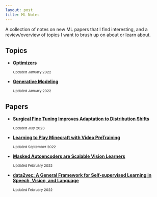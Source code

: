 ```yaml
---
layout: post
title: ML Notes
---
```

A collection of notes on new ML papers that I find interesting, and a review/overview of topics I want to brush up on about or learn about.

## Topics
<!-- * [**Video Understanding**](/notes/ml_notes/video)
    <div style=" font-size: 11px;">Updated February 2023</div> -->
<!-- * [**Distributed Training with PyTorch**](/notes/ml_notes/distributed)
    <div style=" font-size: 11px;">Updated July 2023</div> -->

<!-- * [**ML Fundamentals Interview Review**](/notes/ml_notes/interview_notes)
    <div style=" font-size: 11px;">Updated September 2022</div> -->

* [**Optimizers**](/notes/ml_notes/optimizers)
    <div style=" font-size: 11px;">Updated January 2022</div>

* [**Generative Modeling**](/notes/ml_notes/generative)
    <div style=" font-size: 11px;">Updated January 2022</div>

<!-- * [**Contrastive Learning**](/notes/ml_notes/contrastive)
    <div style=" font-size: 11px;">Updated December 2022</div> -->

## Papers
* [**Surgical Fine Tuning Improves Adaptation to Distribution Shifts**](/notes/ml_notes/surgical)
    <div style=" font-size: 11px;">Updated July 2023</div>

* [**Learning to Play Minecraft with Video PreTraining**](/notes/ml_notes/vpt)
    <div style=" font-size: 11px;">Updated September 2022</div>

* [**Masked Autoencoders are Scalable Vision Learners**](/notes/ml_notes/masked_autoencoders)
    <div style=" font-size: 11px;">Updated February 2022</div>

* [**data2vec: A General Framework for Self-supervised Learning in Speech, Vision, and Language**](/notes/ml_notes/data2vec)
    <div style=" font-size: 11px;">Updated February 2022</div>



